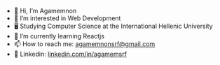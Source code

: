 - 👋 Hi, I’m Agamemnon
- 👀 I’m interested in Web Development
- 🖥️ Studying Computer Science at the International Hellenic University
- 🌱 I’m currently learning Reactjs
- 📫 How to reach me: agamemnonsrf@gmail.com
- 📑 Linkedin: [linkedin.com/in/agamemsrf](https://www.linkedin.com/in/agamemsrf/)

<!---
Ooey/Ooey is a ✨ special ✨ repository because its `README.md` (this file) appears on your GitHub profile.
You can click the Preview link to take a look at your changes.
--->
